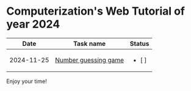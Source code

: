 # Computerization's Web Tutorial of year 2024

| Date       | Task name                                 | Status  |
| ---------- | ----------------------------------------- | ------- |
| 2024-11-25 | [Number guessing game](/number_guessing/) | <ul><li>[ ]</li></ul> |

Enjoy your time!

